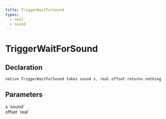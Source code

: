 ```yaml
---
title: TriggerWaitForSound
types:
  - real
  - sound
---
```


# TriggerWaitForSound

## Declaration

```
native TriggerWaitForSound takes sound s, real offset returns nothing
```

## Parameters
<dl>
  <dt>s `sound`</dt>
  <dd></dd>

  <dt>offset `real`</dt>
  <dd></dd>
</dl>